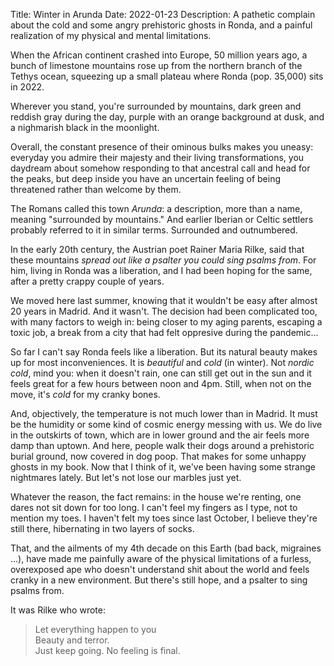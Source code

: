 Title: Winter in Arunda
Date: 2022-01-23
Description: A pathetic complain about the cold and some angry prehistoric ghosts in Ronda, and a painful realization of my physical and mental limitations.

When the African continent crashed into Europe, 50 million years ago, a bunch of limestone mountains rose up from the northern branch of the Tethys ocean, squeezing up a small plateau where Ronda (pop. 35,000) sits in 2022. 

Wherever you stand, you're surrounded by mountains, dark green and reddish gray during the day, purple with an orange background at dusk, and a nighmarish black in the moonlight. 

Overall, the constant presence of their ominous bulks makes you uneasy: everyday you admire their majesty and their living transformations, you daydream about somehow responding to that ancestral call and head for the peaks, but deep inside you have an uncertain feeling of being threatened rather than welcome by them. 

The Romans called this town *Arunda*: a description, more than a name, meaning "surrounded by mountains." And earlier Iberian or Celtic settlers probably referred to it in similar terms. Surrounded and outnumbered. 

In the early 20th century, the Austrian poet Rainer Maria Rilke, said that these mountains *spread out like a psalter you could sing psalms from*. For him, living in Ronda was a liberation, and I had been hoping for the same, after a pretty crappy couple of years.

We moved here last summer, knowing that it wouldn't be easy after almost 20 years in Madrid. And it wasn't. The decision had been complicated too, with many factors to weigh in: being closer to my aging parents, escaping a toxic job, a break from a city that had felt oppresive during the pandemic... 

So far I can't say Ronda feels like a liberation. But its natural beauty makes up for most inconveniences. It is *beautiful* and *cold* (in winter). Not *nordic cold*, mind you: when it doesn't rain, one can still get out in the sun and it feels great for a few hours between noon and 4pm. Still, when not on the move, it's *cold* for my cranky bones.

And, objectively, the temperature is not much lower than in Madrid. It must be the humidity or some kind of cosmic energy messing with us. We do live in the outskirts of town, which are in lower ground and the air feels more damp than uptown. And here, people walk their dogs around a prehistoric burial ground, now covered in dog poop. That makes for some unhappy ghosts in my book. Now that I think of it, we've been having some strange nightmares lately. But let's not lose our marbles just yet. 

Whatever the reason, the fact remains: in the house we're renting, one dares not sit down for too long. I can't feel my fingers as I type, not to mention my toes. I haven't felt my toes since last October, I believe they're still there, hibernating in two layers of socks.

That, and the ailments of my 4th decade on this Earth (bad back, migraines ...), have made me painfully aware of the physical limitations of a furless, overexposed ape who doesn't understand shit about the world and feels cranky in a new environment. But there's still hope, and a psalter to sing psalms from.

It was Rilke who wrote:

> Let everything happen to you  
> Beauty and terror.  
> Just keep going. No feeling is final.  

